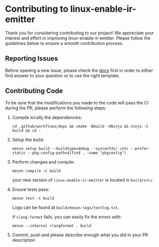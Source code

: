 # Contributing to linux-enable-ir-emitter
Thank you for considering contributing to our project! We appreciate your interest and effort in improving linux-enable-ir-emitter. Please follow the guidelines below to ensure a smooth contribution process.

## Reporting Issues
Before opening a new issue, please check the [docs](docs/README.md) first in order to either find answer to your question or to use the right template.

## Contributing Code
To be sure that the modifications you made to the code will pass the CI during the PR, please perform the following steps:
1. Compile locally the dependencies:
    ```
    cd .github/workflows/deps && cmake -Bbuild -GNinja && ninja -C build && cd -
    ```
2. Setup the build:
    ```
    meson setup build --buildtype=debug --sysconfdir /etc --prefer-static --pkg-config-path=$(find . -name "pkgconfig")
    ```
3. Perform changea and compile:
   ```
   meson compile −C build
   ```
   your new version of `linux-enable-ir-emitter` is located in `build/src/`
4. Ensure tests pass:
   ```
   meson test -C build
   ```
   Logs can be found at `build/meson-logs/testlog.txt`.

   If `clang-format` fails, you can easily fix the errors with:
   ```
   meson --internal clangformat . build
   ```
5. Commit, push and please describe enough what you did in your PR description
